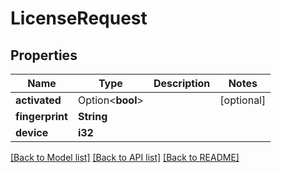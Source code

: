 # LicenseRequest

## Properties

Name | Type | Description | Notes
------------ | ------------- | ------------- | -------------
**activated** | Option<**bool**> |  | [optional]
**fingerprint** | **String** |  | 
**device** | **i32** |  | 

[[Back to Model list]](../README.md#documentation-for-models) [[Back to API list]](../README.md#documentation-for-api-endpoints) [[Back to README]](../README.md)


